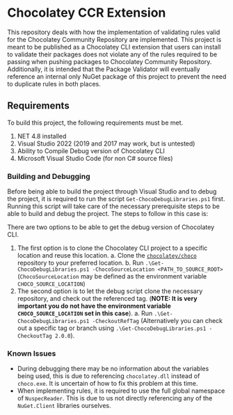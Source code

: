 # Chocolatey CCR Extension

This repository deals with how the implementation of validating rules valid for the Chocolatey Community Repository are implemented.
This project is meant to be published as a Chocolatey CLI extension that users can install to validate their packages does not violate
any of the rules required to be passing when pushing packages to Chocolatey Community Repository. Additionally, it is intended that the
Package Validator will eventually reference an internal only NuGet package of this project to prevent the need to duplicate rules in both
places.

## Requirements

To build this project, the following requirements must be met.

1. NET 4.8 installed
2. Visual Studio 2022 (2019 and 2017 may work, but is untested)
3. Ability to Compile Debug version of Chocolatey CLI
4. Microsoft Visual Studio Code (for non C# source files)

### Building and Debugging

Before being able to build the project through Visual Studio and to debug the project, it is required to run the script `Get-ChocoDebugLibraries.ps1` first.
Running this script will take care of the necessary prerequisite steps to be able to build and debug the project.
The steps to follow in this case is:

There are two options to be able to get the debug version of Chocolatey CLI.

1. The first option is to clone the Chocolatey CLI project to a specific location and reuse this location.
  a. Clone the [`chocolatey/choco`](https://github.com/chocolatey/choco) repository to your preferred location.
  b. Run `.\Get-ChocoDebugLibraries.ps1 -ChocoSourceLocation <PATH_TO_SOURCE_ROOT>` (`ChocoSourceLocation` may be defined as the environment variable `CHOCO_SOURCE_LOCATION`)
2. The second option is to let the debug script clone the necessary repository, and check out the referenced tag. (**NOTE: It is very important you do not have the environment variable `CHOCO_SOURCE_LOCATION` set in this case**).
  a. Run `.\Get-ChocoDebugLibraries.ps1 -CheckoutRefTag` (Alternatively you can check out a specific tag or branch using `.\Get-ChocoDebugLibraries.ps1 -CheckoutTag 2.0.0`).

### Known Issues

- During debugging there may be no information about the variables being used, this is due to referencing `chocolatey.dll` instead of `choco.exe`. It is uncertain of how to fix this problem at this time.
- When implementing rules, it is required to use the full global namespace of `NuspecReader`. This is due to us not directly referencing any of the `NuGet.Client` libraries ourselves.
